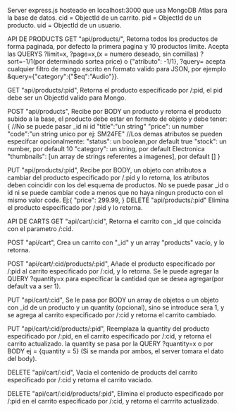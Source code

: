 Server express.js hosteado en localhost:3000 que usa MongoDB Atlas para la base de datos.
cid = ObjectId de un carrito.
pid = ObjectId de un producto.
uid = ObjectId de un usuario.

API DE PRODUCTS 
GET "api/products/",
Retorna todos los productos de forma paginada, por defecto la primera pagina y 10 productos limite.
Acepta las QUERYS ?limit=x, ?page=x,(x = numero deseado, sin comillas) ?sort=-1/1(por determinado sortea price) o {"atributo": -1/1},
?query= acepta cualquier filtro de mongo escrito en formato valido para JSON, por ejemplo &query={"category":{"$eq":"Audio"}}.

GET "api/products/:pid",
Retorna el producto especificado por /:pid, el pid debe ser un ObjectId valido para Mongo.

POST "api/products", 
Recibe por BODY un producto y retorna el producto subido a la base, el producto debe estar en formato de objeto y debe tener: { //No se puede pasar _id ni id "title":"un string" "price": un number "code":"un string unico por ej: SM24FE" //Los demas atributos se pueden especifcar opcionalmente: "status": un boolean,por default true "stock": un number, por default 10 "category": un string, por default Electronica "thumbnails": [un array de strings referentes a imagenes], por default [] }

PUT "api/products/:pid",
Recibe por BODY, un objeto con atributos a cambiar del producto especificado por /:pid y lo retorna, los atributos deben coincidir con los del esquema de productos. No se puede pasar _id o id ni se puede cambiar code a menos que no haya ningun producto con el mismo valor code. Ej:{ "price": 299.99, } DELETE "api/products/:pid" Elimina el producto especificado por /:pid y lo retorna.

API DE CARTS
GET "api/cart/:cid",
Retorna el carrito con _id que coincida con el parametro /:cid.

POST "api/cart",
Crea un carrito con "_id" y un array "products" vacío, y lo retorna.

POST "api/cart/:cid/products/:pid",
Añade el producto especificado por /:pid al carrito especificado por /:cid, y lo retorna. Se le puede agregar la QUERY ?quantity=x para especificar la cantidad que se desea agregar(por default va a ser 1).

PUT "api/cart/:cid",
Se le pasa por BODY un array de objetos o un objeto con _id de un producto y un quantity (opcional), sino se introduce sera 1, y se agrega al carrito especificado por /:cid y retorna el carrito cambiado.

PUT "api/cart/:cid/products/:pid",
Reemplaza la quantity del producto especificado por /:pid, en el carrito especificado por /:cid, y retorna el carrito actualizado. la quantity se pasa por la QUERY ?quantity=x o por BODY ej = {quantity = 5} (Si se manda por ambos, el server tomara el dato del body).

DELETE "api/cart/:cid",
 Vacia el contenido de products del carrito especificado por /:cid y retorna el carrito vaciado.

DELETE "api/cart/:cid/products/:pid", 
Elimina el producto especificado por /:pid en el carrito especificado por /:cid, y retorna el carrrito actualizado.
